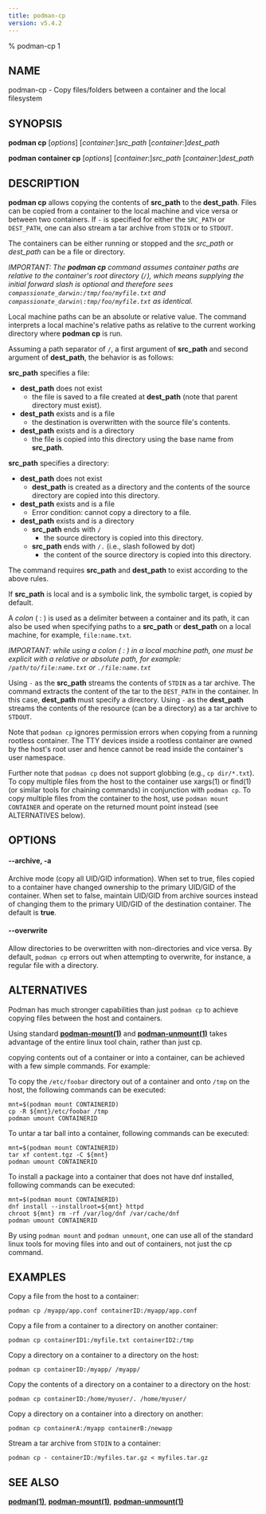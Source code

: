 ```yaml
---
title: podman-cp
version: v5.4.2
---
```


% podman-cp 1

## NAME
podman\-cp - Copy files/folders between a container and the local filesystem

## SYNOPSIS
**podman cp** [*options*] [*container*:]*src_path* [*container*:]*dest_path*

**podman container cp** [*options*] [*container*:]*src_path* [*container*:]*dest_path*

## DESCRIPTION
**podman cp** allows copying the contents of **src_path** to the **dest_path**. Files can be copied from a container to the local machine and vice versa or between two containers.
If `-` is specified for either the `SRC_PATH` or `DEST_PATH`, one can also stream a tar archive from `STDIN` or to `STDOUT`.

The containers can be either running or stopped and the *src_path* or *dest_path* can be a file or directory.

*IMPORTANT: The **podman cp** command assumes container paths are relative to the container's root directory (`/`), which means supplying the initial forward slash is optional and therefore sees `compassionate_darwin:/tmp/foo/myfile.txt` and `compassionate_darwin\:tmp/foo/myfile.txt` as identical.*

Local machine paths can be an absolute or relative value.
The command interprets a local machine's relative paths as relative to the current working directory where **podman cp** is run.

Assuming a path separator of `/`, a first argument of **src_path** and second argument of **dest_path**, the behavior is as follows:

**src_path** specifies a file:
  - **dest_path** does not exist
    - the file is saved to a file created at **dest_path** (note that parent directory must exist).
  - **dest_path** exists and is a file
    - the destination is overwritten with the source file's contents.
  - **dest_path** exists and is a directory
    - the file is copied into this directory using the base name from **src_path**.

**src_path** specifies a directory:
  - **dest_path** does not exist
    - **dest_path** is created as a directory and the contents of the source directory are copied into this directory.
  - **dest_path** exists and is a file
    - Error condition: cannot copy a directory to a file.
  - **dest_path** exists and is a directory
    - **src_path** ends with `/`
      - the source directory is copied into this directory.
    - **src_path** ends with `/.` (i.e., slash followed by dot)
      - the content of the source directory is copied into this directory.

The command requires **src_path** and **dest_path** to exist according to the above rules.

If **src_path** is local and is a symbolic link, the symbolic target, is copied by default.

A *colon* ( : ) is used as a delimiter between a container and its path, it can also be used when specifying paths to a **src_path** or **dest_path** on a local machine, for example, `file:name.txt`.

*IMPORTANT: while using a *colon* ( : ) in a local machine path, one must be explicit with a relative or absolute path, for example: `/path/to/file:name.txt` or `./file:name.txt`*

Using `-` as the **src_path** streams the contents of `STDIN` as a tar archive. The command extracts the content of the tar to the `DEST_PATH` in the container. In this case, **dest_path** must specify a directory. Using `-` as the **dest_path** streams the contents of the resource (can be a directory) as a tar archive to `STDOUT`.

Note that `podman cp` ignores permission errors when copying from a running rootless container.  The TTY devices inside a rootless container are owned by the host's root user and hence cannot be read inside the container's user namespace.

Further note that `podman cp` does not support globbing (e.g., `cp dir/*.txt`).  To copy multiple files from the host to the container use xargs(1) or find(1) (or similar tools for chaining commands) in conjunction with `podman cp`.  To copy multiple files from the container to the host, use `podman mount CONTAINER` and operate on the returned mount point instead (see ALTERNATIVES below).

## OPTIONS

#### **--archive**, **-a**

Archive mode (copy all UID/GID information).
When set to true, files copied to a container have changed ownership to the primary UID/GID of the container.
When set to false, maintain UID/GID from archive sources instead of changing them to the primary UID/GID of the destination container.
The default is **true**.

#### **--overwrite**

Allow directories to be overwritten with non-directories and vice versa.  By default, `podman cp` errors out when attempting to overwrite, for instance, a regular file with a directory.

## ALTERNATIVES

Podman has much stronger capabilities than just `podman cp` to achieve copying files between the host and containers.

Using standard **[podman-mount(1)](podman-mount.1.md)** and **[podman-unmount(1)](podman-unmount.1.md)** takes advantage of the entire linux tool chain, rather than just cp.

copying contents out of a container or into a container, can be achieved with a few simple commands. For example:

To copy the `/etc/foobar` directory out of a container and onto `/tmp` on the host, the following commands can be executed:

	mnt=$(podman mount CONTAINERID)
	cp -R ${mnt}/etc/foobar /tmp
	podman umount CONTAINERID

To untar a tar ball into a container, following commands can be executed:

	mnt=$(podman mount CONTAINERID)
	tar xf content.tgz -C ${mnt}
	podman umount CONTAINERID

To install a package into a container that
does not have dnf installed, following commands can be executed:

	mnt=$(podman mount CONTAINERID)
	dnf install --installroot=${mnt} httpd
	chroot ${mnt} rm -rf /var/log/dnf /var/cache/dnf
	podman umount CONTAINERID

By using `podman mount` and `podman unmount`, one can use all of the
standard linux tools for moving files into and out of containers, not just
the cp command.

## EXAMPLES

Copy a file from the host to a container:
```
podman cp /myapp/app.conf containerID:/myapp/app.conf
```

Copy a file from a container to a directory on another container:
```
podman cp containerID1:/myfile.txt containerID2:/tmp
```

Copy a directory on a container to a directory on the host:
```
podman cp containerID:/myapp/ /myapp/
```

Copy the contents of a directory on a container to a directory on the host:
```
podman cp containerID:/home/myuser/. /home/myuser/
```

Copy a directory on a container into a directory on another:
```
podman cp containerA:/myapp containerB:/newapp
```

Stream a tar archive from `STDIN` to a container:
```
podman cp - containerID:/myfiles.tar.gz < myfiles.tar.gz
```

## SEE ALSO
**[podman(1)](podman.1.md)**, **[podman-mount(1)](podman-mount.1.md)**, **[podman-unmount(1)](podman-unmount.1.md)**
